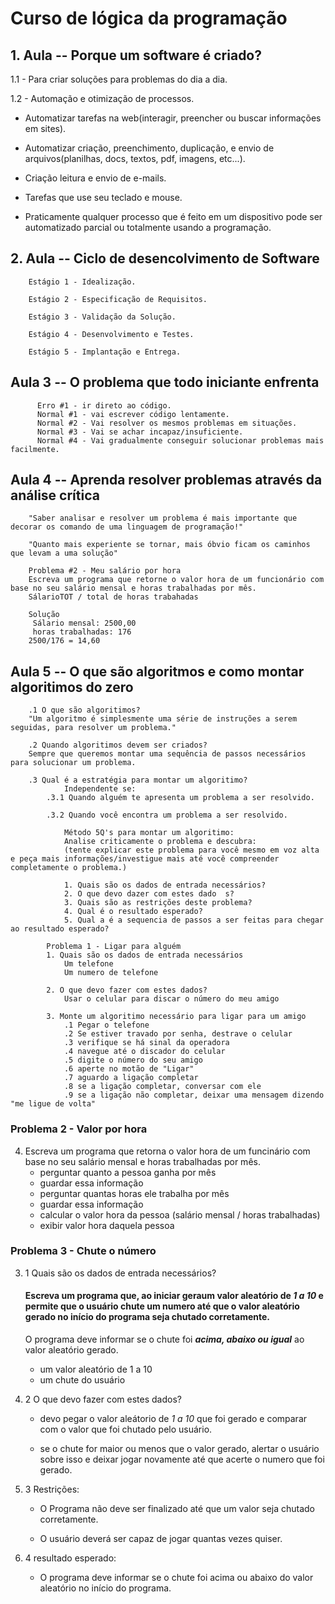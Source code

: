 # Curso de lógica da programação

## 1. Aula -- Porque um software é criado?
		
1.1 - Para criar soluções para problemas do dia a dia.
		
1.2 - Automação e otimização de processos.
			    
* Automatizar tarefas na web(interagir, preencher ou buscar informações em sites).
			    
* Automatizar criação, preenchimento, duplicação, e envio de arquivos(planilhas, docs, textos, pdf, imagens, etc...).

* Criação leitura e envio de e-mails.
			    
* Tarefas que use seu teclado e mouse.
			    
* Praticamente qualquer processo que é feito em um dispositivo pode ser automatizado parcial ou totalmente usando a programação.

## 2. Aula -- Ciclo de desencolvimento de Software
		  
		Estágio 1 - Idealização.
		  
		Estágio 2 - Especificação de Requisitos.
		  
		Estágio 3 - Validação da Solução.	
		  
		Estágio 4 - Desenvolvimento e Testes.
		  
		Estágio 5 - Implantação e Entrega.

## Aula 3 -- O problema que todo iniciante enfrenta
		  
		  Erro #1 - ir direto ao código.
		  Normal #1 - vai escrever código lentamente.
		  Normal #2 - Vai resolver os mesmos problemas em situações.
		  Normal #3 - Vai se achar incapaz/insuficiente. 
		  Normal #4 - Vai gradualmente conseguir solucionar problemas mais facilmente.

## Aula 4 -- Aprenda resolver problemas através da análise crítica
		
		"Saber analisar e resolver um problema é mais importante que decorar os comando de uma linguagem de programação!"
		
		"Quanto mais experiente se tornar, mais óbvio ficam os caminhos que levam a uma solução"
		
		Problema #2 - Meu salário por hora
		Escreva um programa que retorne o valor hora de um funcionário com base no seu salário mensal e horas trabalhadas por mês.
		SálarioTOT / total de horas trabahadas

		Solução
		 Sálario mensal: 2500,00
		 horas trabalhadas: 176
		2500/176 = 14,60

## Aula 5 -- O que são algoritmos e como montar algoritimos do zero
		 
		.1 O que são algoritimos?
		"Um algoritmo é simplesmente uma série de instruções a serem seguidas, para resolver um problema."
		
		.2 Quando algoritimos devem ser criados?
		Sempre que queremos montar uma sequência de passos necessários para solucionar um problema.
		
		.3 Qual é a estratégia para montar um algoritimo?
				Independente se:
			.3.1 Quando alguém te apresenta um problema a ser resolvido.
		
			.3.2 Quando você encontra um problema a ser resolvido.
				
				Método 5Q's para montar um algoritimo:
				Analise criticamente o problema e descubra:
				(tente explicar este problema para você mesmo em voz alta e peça mais informações/investigue mais até você compreender completamente o problema.)
				
				1. Quais são os dados de entrada necessários?
				2. O que devo dazer com estes dado  s?
				3. Quais são as restrições deste problema?
				4. Qual é o resultado esperado?
				5. Qual a é a sequencia de passos a ser feitas para chegar ao resultado esperado?

		    Problema 1 - Ligar para alguém
			1. Quais são os dados de entrada necessários
				Um telefone
				Um numero de telefone
                
			2. O que devo fazer com estes dados?
				Usar o celular para discar o número do meu amigo

            3. Monte um algoritimo necessário para ligar para um amigo
                .1 Pegar o telefone
                .2 Se estiver travado por senha, destrave o celular
                .3 verifique se há sinal da operadora 
                .4 navegue até o discador do celular
                .5 digite o número do seu amigo 
                .6 aperte no motão de "Ligar"
                .7 aguardo a ligação completar
                .8 se a ligação completar, conversar com ele 
                .9 se a ligação não completar, deixar uma mensagem dizendo "me ligue de volta"
### Problema 2 - Valor por hora
4. Escreva um programa que retorna o valor hora de um funcinário com base no seu salário mensal e horas trabalhadas por mês.
    * perguntar quanto a pessoa ganha por mês 
    * guardar essa informação
    * perguntar quantas horas ele trabalha por mês 
    * guardar essa informação
    * calcular o valor hora da pessoa (salário mensal / horas trabalhadas)
    * exibir valor hora daquela pessoa

### Problema 3 - Chute o número 
3. 1 Quais são os dados de entrada necessários?

    #### Escreva um programa que, ao iniciar geraum valor aleatório de _1 a 10_ e permite que o usuário chute um numero até que o valor aleatório gerado no início do programa seja chutado corretamente.

    O programa deve informar se o chute foi **_acima, abaixo ou igual_** ao valor aleatório gerado.

    * um valor aleatório de 1 a 10
    * um chute do usuário
    
3. 2 O que devo fazer com estes dados?

    * devo pegar o valor aleátorio de _1 a 10_ que foi gerado e comparar com o valor que foi chutado pelo usuário.

    * se o chute for maior ou menos que o valor gerado, alertar o usuário sobre isso e deixar jogar novamente até que acerte o numero que foi gerado.

3. 3 Restrições:

    * O Programa não deve ser finalizado até que um valor seja chutado corretamente.

    * O usuário deverá ser capaz de jogar quantas vezes quiser.

3. 4 resultado esperado:

    * O programa deve informar se o chute foi acima ou abaixo do valor aleatório no início do programa.                 

